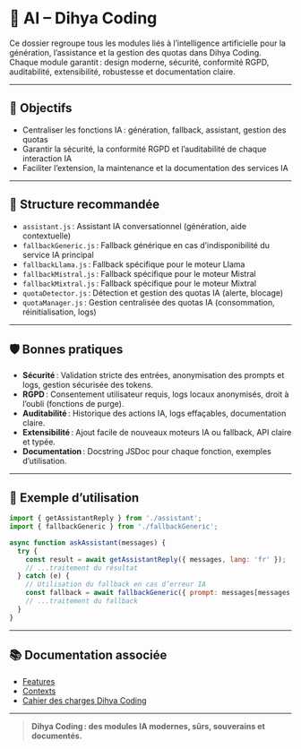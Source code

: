 # 🤖 AI – Dihya Coding

Ce dossier regroupe tous les modules liés à l’intelligence artificielle pour la génération, l’assistance et la gestion des quotas dans Dihya Coding.  
Chaque module garantit : design moderne, sécurité, conformité RGPD, auditabilité, extensibilité, robustesse et documentation claire.

---

## 🚀 Objectifs

- Centraliser les fonctions IA : génération, fallback, assistant, gestion des quotas
- Garantir la sécurité, la conformité RGPD et l’auditabilité de chaque interaction IA
- Faciliter l’extension, la maintenance et la documentation des services IA

---

## 📁 Structure recommandée

- `assistant.js` : Assistant IA conversationnel (génération, aide contextuelle)
- `fallbackGeneric.js` : Fallback générique en cas d’indisponibilité du service IA principal
- `fallbackLlama.js` : Fallback spécifique pour le moteur Llama
- `fallbackMistral.js` : Fallback spécifique pour le moteur Mistral
- `fallbackMixtral.js` : Fallback spécifique pour le moteur Mixtral
- `quotaDetector.js` : Détection et gestion des quotas IA (alerte, blocage)
- `quotaManager.js` : Gestion centralisée des quotas IA (consommation, réinitialisation, logs)

---

## 🛡️ Bonnes pratiques

- **Sécurité** : Validation stricte des entrées, anonymisation des prompts et logs, gestion sécurisée des tokens.
- **RGPD** : Consentement utilisateur requis, logs locaux anonymisés, droit à l’oubli (fonctions de purge).
- **Auditabilité** : Historique des actions IA, logs effaçables, documentation claire.
- **Extensibilité** : Ajout facile de nouveaux moteurs IA ou fallback, API claire et typée.
- **Documentation** : Docstring JSDoc pour chaque fonction, exemples d’utilisation.

---

## 📝 Exemple d’utilisation

```js
import { getAssistantReply } from './assistant';
import { fallbackGeneric } from './fallbackGeneric';

async function askAssistant(messages) {
  try {
    const result = await getAssistantReply({ messages, lang: 'fr' });
    // ...traitement du résultat
  } catch (e) {
    // Utilisation du fallback en cas d’erreur IA
    const fallback = await fallbackGeneric({ prompt: messages[messages.length - 1].content });
    // ...traitement du fallback
  }
}
```

---

## 📚 Documentation associée

- [Features](../../features/README.md)
- [Contexts](../../contexts/README.md)
- [Cahier des charges Dihya Coding](../../../../docs/user_guide/README.md)

---

> **Dihya Coding : des modules IA modernes, sûrs, souverains et documentés.**